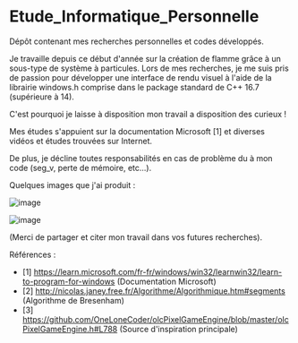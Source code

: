 # Etude_Informatique_Personnelle
Dépôt contenant mes recherches personnelles et codes développés. 

Je travaille depuis ce début d'année sur la création de flamme grâce à un sous-type de système à particules.
Lors de mes recherches, je me suis pris de passion pour développer une interface de rendu visuel à l'aide 
de la librairie windows.h comprise dans le package standard de C++ 16.7 (supérieure à 14).

C'est pourquoi je laisse à disposition mon travail a disposition des curieux !

Mes études s'appuient sur la documentation Microsoft [1]
et diverses vidéos et études trouvées sur Internet.

De plus, je décline toutes responsabilités en cas de problème
du à mon code (seg_v, perte de mémoire, etc...).

Quelques images que j'ai produit :

![image](https://user-images.githubusercontent.com/83585287/236011970-5c7a62f3-445a-4162-a734-b08b4d40da80.png)

![image](https://user-images.githubusercontent.com/83585287/236011701-6c6e96df-6561-4c30-9779-a261aa49492b.png)

(Merci de partager et citer mon travail dans vos futures recherches).

Références :
  - [1] https://learn.microsoft.com/fr-fr/windows/win32/learnwin32/learn-to-program-for-windows   (Documentation Microsoft)
  - [2] http://nicolas.janey.free.fr/Algorithme/Algorithmique.htm#segments                        (Algorithme de Bresenham)
  - [3] https://github.com/OneLoneCoder/olcPixelGameEngine/blob/master/olcPixelGameEngine.h#L788  (Source d'inspiration principale)
